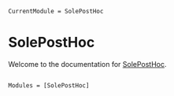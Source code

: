 ```@meta
CurrentModule = SolePostHoc
```

# SolePostHoc

Welcome to the documentation for [SolePostHoc](https://github.com/aclai-lab/SolePostHoc.jl).

```@index
```

```@autodocs
Modules = [SolePostHoc]
```
